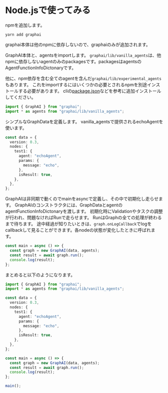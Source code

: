 # Node.jsで使ってみる

npmを追加します。

```
yarn add graphai
```
graphai本体は他のnpmに依存しないので、graphaiのみが追加されます。

GraphAI本体と、agentsをimportします。
`graphai/lib/vanilla_agents`は、他npmに依存しないagentのみのpackagesです。packagesはagentsのAgentFunctionInfoDictonaryです。

他に、npm依存を含む全てのagentを含んだ`graphai/lib/experimental_agents`もあります。
これをimportするにはいくつかの必要とされるnpmを別途インストールする必要があります。
cliの[package.json](https://github.com/receptron/graphai_cli/blob/main/package.json)などを参考に追加インストールしてください。

```TypeScript
import { GraphAI } from "graphai";
import * as agents from "graphai/lib/vanilla_agents";
```

シンプルなGraphDataを定義します。
vanilla_agentsで提供されるechoAgentを使います。

```TypeScript
const data = {
  version: 0.3,
  nodes: {
    test1: {
      agent: "echoAgent",
      params: {
        message: "echo",
      },
      isResult: true,
    },
  },
};
```

GraphAIは非同期で動くのでmainをasyncで定義し、その中で初期化し走らせます。
GraphAIのコンストラクタには、GraphDataとagentのagentFunctionInfoDictonaryを渡します。
初期化時にValidationやタスクの調整が行われ、問題なければRunで走らせます。
RunはGraphの全ての処理が終わるまで待ちます。
途中経過が知りたいときは、`graph.onLogCallback`でlogをcallbackして見ることができます。各nodeの状態が変化したときに呼ばれます。

```TypeScript
const main = async () => {
  const graph = new GraphAI(data, agents);
  const result = await graph.run();
  console.log(result);
};
```

まとめると以下のようになります。

```TypeScript
import { GraphAI } from "graphai";
import * as agents from "graphai/lib/vanilla_agents";

const data = {
  version: 0.3,
  nodes: {
    test1: {
      agent: "echoAgent",
      params: {
        message: "echo",
      },
      isResult: true,
    },
  },
};

const main = async () => {
  const graph = new GraphAI(data, agents);
  const result = await graph.run();
  console.log(result);
};

main();
```
